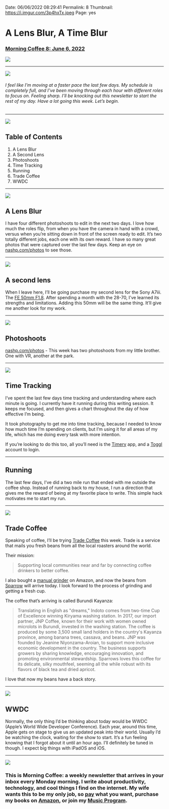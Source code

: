 
Date: 06/06/2022 08:29:41
Permalink: 8
Thumbnail: https://i.imgur.com/3p4hxTx.jpeg
Page: yes

# A Lens Blur, A Time Blur

### [Morning Coffee 8: June 6, 2022][1]

![][image-1]

----   

![][image-2]

###### I feel like I’m moving at a faster pace the last few days. My schedule is completely full, and I’ve been moving through each hour with different roles to focus on. Feeling sharp. I’ll be knocking out this newsletter to start the rest of my day. Have a lot going this week. Let’s begin.

---- 

![][image-3]

## Table of Contents

1. A Lens Blur
2. A Second Lens
3. Photoshoots
4. Time Tracking
5. Running
6. Trade Coffee
7. WWDC

---- 

![][image-4]

## A Lens Blur

I have four different photoshoots to edit in the next two days. I love how much the roles flip, from when you have the camera in hand with a crowd, versus when you’re sitting down in front of the screen ready to edit. It’s two totally different jobs, each one with its own reward. I have so many great photos that were captured over the last few days. Keep an eye on [nashp.com/photos][2] to see those.

---- 

![][image-5]

## A second lens

When I leave here, I’ll be going purchase my second lens for the Sony A7iii. The [FE 50mm F1.8][3]. After spending a month with the 28-70, I’ve learned its strengths and limitations. Adding this 50mm will be the same thing. It’ll give me another look for my work.

---- 

![][image-6]

## Photoshoots

[nashp.com/photos][4] - This week has two photoshoots from my little brother. One with VR, another at the park. 

---- 

![][image-7]

## Time Tracking

I’ve spent the last few days time tracking and understanding where each minute is going. I currently have it running during this writing session. It keeps me focused, and then gives a chart throughout the day of how effective I’m being.

It took photography to get me into time tracking, because I needed to know how much time I’m spending on clients, but I’m using it for all areas of my life, which has me doing every task with more intention.

If you’re looking to do this too, all you’ll need is the [Timery][5] app, and a [Toggl][6] account to login.

---- 

## Running

The last few days, I’ve did a two mile run that ended with me outside the coffee shop. Instead of running back to my house, I run a direction that gives me the reward of being at my favorite place to write. This simple hack motivates me to start my run.

---- 

![][image-8]

## Trade Coffee

Speaking of coffee, I’ll be trying [Trade Coffee][7] this week. Trade is a service that mails you fresh beans from all the local roasters around the world.

Their mission:

> Supporting local communities near and far by connecting coffee drinkers to better coffee.


I also bought a [manual grinder][8] on Amazon, and now the beans from [Sparrow][9] will arrive today. I look forward to the process of grinding and getting a fresh cup.

The coffee that’s arriving is called Burundi Kayanza:

> Translating in English as "dreams," Indoto comes from two-time Cup of Excellence winning Kiryama washing station. In 2017, our import partner, JNP Coffee, known for their work with women owned microlots in Burundi, invested in the washing station. The coffee is produced by some 3,500 small land holders in the country's Kayanza province, among banana trees, cassava, and beans. JNP was founded by Jeanine Niyonzama-Aroian, to support more inclusive economic development in the country. The business supports growers by sharing knowledge, encouraging innovation, and promoting environmental stewardship. Sparrows loves this coffee for its delicate, silky mouthfeel, seeming all the while robust with its flavors of black tea and dried apricot.

I love that now my beans have a back story.

---- 

![][image-9]

## WWDC

Normally, the only thing I’d be thinking about today would be WWDC (Apple’s World Wide Developer Conference). Each year, around this time, Apple gets on stage to give us an updated peak into their world. Usually I’d be watching the clock, waiting for the show to start. It’s a fun feeling knowing that I forgot about it until an hour ago. I’ll definitely be tuned in though. I expect big things with iPadOS and iOS. 

---- 

![][image-10]

### This is Morning Coffee: a weekly newsletter that arrives in your inbox every Monday morning. I write about productivity, technology, and cool things I find on the internet. My wife wants this to be my only job, so [pay][10] what you want, purchase my books on [Amazon][11], or join my [Music Program][12].

[1]:	https://nashp.com/8
[2]:	https://nashp.com/photos
[3]:	https://electronics.sony.com/imaging/lenses/full-frame-e-mount/p/sel50f18f-2
[4]:	photos
[5]:	https://timeryapp.com
[6]:	https://toggl.com
[7]:	https://www.drinktrade.com
[8]:	https://www.amazon.com/JavaPresse-Grinder-Conical-Brushed-Stainless/dp/B013R3Q7B2/ref=asc_df_B013R3Q7B2/?tag=hyprod-20&linkCode=df0&hvadid=167147331067&hvpos=&hvnetw=g&hvrand=9376949239318906011&hvpone=&hvptwo=&hvqmt=&hvdev=c&hvdvcmdl=&hvlocint=&hvlocphy=9051558&hvtargid=pla-312048934978&psc=1
[9]:	https://brewsparrows.com/products/burundi-indoto
[10]:	https://buy.stripe.com/fZe4jqd135LRc4U4gj
[11]:	https://www.amazon.com/dp/B0CQQG3JCF?binding=paperback&ref=dbs_dp_awt_sb_pc_tpbk
[12]:	https://patreon.com/nashp

[image-1]:	https://nashp.com/_media/mc.gif
[image-2]:	https://blotcdn.com/blog_7d9c6729f90a4fd68ca68a09e88009f0/_image_cache/e4410b33-90ed-4428-a64a-40961515c69f.jpg
[image-3]:	https://i.imgur.com/eO2hcg2.jpg
[image-4]:	https://i.imgur.com/P7p8mH3.jpg
[image-5]:	https://shotkit.com/wp-content/uploads/2019/11/sony_fe_50mm_f1.8_lens_review_00.jpg
[image-6]:	https://blotcdn.com/blog_7d9c6729f90a4fd68ca68a09e88009f0/_image_cache/ae6a228b-27ac-4bfb-aed0-8fc10ed5ea61.jpg
[image-7]:	https://i.imgur.com/NgSnvxB.jpg
[image-8]:	https://cdn.shopify.com/s/files/1/0288/8446/7771/products/Burundi_Kayanza_Updated_1200x630.png?v=1634040166
[image-9]:	https://www.cnet.com/a/img/resize/725d8810afc6598347881bc0dac0758b99210531/2022/05/24/14cced15-7fd0-47fb-8a80-703d41a77721/apple-wwdc22-details-announcement-hero.jpg?auto=webp&width=940
[image-10]:	https://i.imgur.com/MwejBou.jpg
